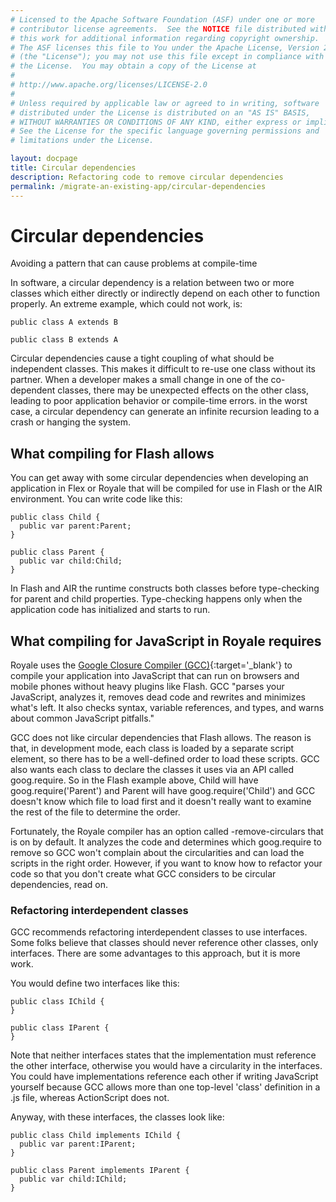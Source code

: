```yaml
---
# Licensed to the Apache Software Foundation (ASF) under one or more
# contributor license agreements.  See the NOTICE file distributed with
# this work for additional information regarding copyright ownership.
# The ASF licenses this file to You under the Apache License, Version 2.0
# (the "License"); you may not use this file except in compliance with
# the License.  You may obtain a copy of the License at
# 
# http://www.apache.org/licenses/LICENSE-2.0
# 
# Unless required by applicable law or agreed to in writing, software
# distributed under the License is distributed on an "AS IS" BASIS,
# WITHOUT WARRANTIES OR CONDITIONS OF ANY KIND, either express or implied.
# See the License for the specific language governing permissions and
# limitations under the License.

layout: docpage
title: Circular dependencies
description: Refactoring code to remove circular dependencies
permalink: /migrate-an-existing-app/circular-dependencies
---
```

# Circular dependencies

Avoiding a pattern that can cause problems at compile-time


In software, a circular dependency is a relation between two or more classes which either directly or indirectly depend on each other to function properly. An extreme example, which could not work, is:

```as3
public class A extends B

public class B extends A
```

Circular dependencies cause a tight coupling of what should be independent classes. This makes it difficult to re-use one class without its partner. When a developer makes a small change in one of the co-dependent classes, there may be unexpected effects on the other class, leading to poor application behavior or compile-time errors. in the worst case, a circular dependency can generate an infinite recursion leading to a crash or hanging the system.

## What compiling for Flash allows

You can get away with some circular dependencies when developing an application in Flex or Royale that will be compiled for use in Flash or the AIR environment. You can write code like this:

```as3
public class Child {
  public var parent:Parent;
}

public class Parent {
  public var child:Child;
}
```
In Flash and AIR the runtime constructs both classes before type-checking for parent and child properties. Type-checking happens only when the application code has initialized and starts to run.

## What compiling for JavaScript in Royale requires

Royale uses the [Google Closure Compiler (GCC)](https://developers.google.com/closure/compiler){:target='_blank'} to compile your application into JavaScript that can run on browsers and mobile phones without heavy plugins like Flash. GCC "parses your JavaScript, analyzes it, removes dead code and rewrites and minimizes what's left. It also checks syntax, variable references, and types, and warns about common JavaScript pitfalls." 

GCC does not like circular dependencies that Flash allows. The reason is that, in development mode, each class is loaded by a separate script element, so there has to be a well-defined order to load these scripts. GCC also wants each class to declare the classes it uses via an API called goog.require. So in the Flash example above, Child will have goog.require('Parent') and Parent will have goog.require('Child') and GCC doesn't know which file to load first and it doesn't really want to examine the rest of the file to determine the order.

Fortunately, the Royale compiler has an option called -remove-circulars that is on by default. It analyzes the code and determines which goog.require to remove so GCC won't complain about the circularities and can load the scripts in the right order. However, if you want to know how to refactor your code so that you don't create what GCC considers to be circular dependencies, read on.

### Refactoring interdependent classes

GCC recommends refactoring interdependent classes to use interfaces. Some folks believe that classes should never reference other classes, only interfaces. There are some advantages to this approach, but it is more work.

You would define two interfaces like this:

```as3
public class IChild {
}

public class IParent {
}
```

Note that neither interfaces states that the implementation must reference the other interface, otherwise you would have a circularity in the interfaces. You could have implementations reference each other if writing JavaScript yourself because GCC allows more than one top-level 'class' definition in a .js file, whereas ActionScript does not.

Anyway, with these interfaces, the classes look like:


```as3
public class Child implements IChild {
  public var parent:IParent;
}

public class Parent implements IParent {
  public var child:IChild;
}
```
